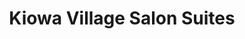 ---
title: "Kiowa Village Salon Suites"
url: /mesa/kiowa-village-salon-suites/
shop: hairdresser
---